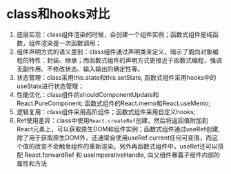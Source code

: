 # class和hooks对比


1. 底层实现：class组件渲染的时候，会创建一个组件实例；函数式组件是纯函数，组件渲染是一次函数调用；
2. 组件声明方式的语义差别：class组件通过声明类来定义，暗示了面向对象编程的特性：封装、继承；而函数式组件的声明方式更接近于函数式编程，强调无副作用、不修改状态、输入输出的确定性等。
3. 状态管理：class采用this.state和this.setState, 函数式组件采用hooks中的useState进行状态管理；
4. 性能优化：class组件的shouldComponentUpdate和React.PureComponent; 函数式组件的React.memo和React.useMemo;
5. 逻辑复用：class组件采用高阶组件；函数式组件采用自定义hooks;
6. Ref使用差异：class中使用`React.createRef`创建，然后将返回值附加到React元素上，可以获取原生DOM和组件实例；函数式组件通过useRef创建, 除了用于获取原生DOM外，还通常会使用useRef.current任何可变值，而这个值的改变不会触发组件的重新渲染。另外再函数式组件中，useRef还可以搭配 React.forwardRef 和 useImperativeHandle, 向父组件暴露子组件内部的属性和方法





